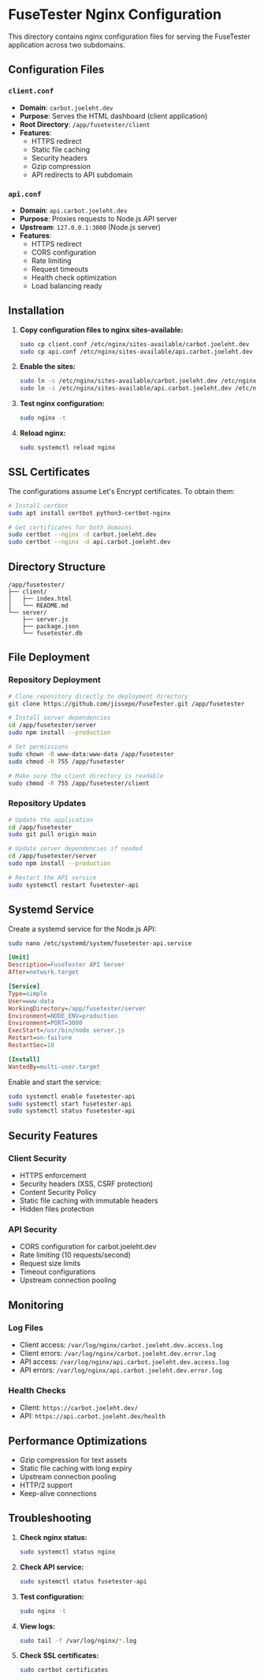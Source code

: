 # FuseTester Nginx Configuration

This directory contains nginx configuration files for serving the FuseTester application across two subdomains.

## Configuration Files

### `client.conf`
- **Domain**: `carbot.joeleht.dev`
- **Purpose**: Serves the HTML dashboard (client application)
- **Root Directory**: `/app/fusetester/client`
- **Features**:
  - HTTPS redirect
  - Static file caching
  - Security headers
  - Gzip compression
  - API redirects to API subdomain

### `api.conf`
- **Domain**: `api.carbot.joeleht.dev`
- **Purpose**: Proxies requests to Node.js API server
- **Upstream**: `127.0.0.1:3000` (Node.js server)
- **Features**:
  - HTTPS redirect
  - CORS configuration
  - Rate limiting
  - Request timeouts
  - Health check optimization
  - Load balancing ready

## Installation

1. **Copy configuration files to nginx sites-available:**
   ```bash
   sudo cp client.conf /etc/nginx/sites-available/carbot.joeleht.dev
   sudo cp api.conf /etc/nginx/sites-available/api.carbot.joeleht.dev
   ```

2. **Enable the sites:**
   ```bash
   sudo ln -s /etc/nginx/sites-available/carbot.joeleht.dev /etc/nginx/sites-enabled/
   sudo ln -s /etc/nginx/sites-available/api.carbot.joeleht.dev /etc/nginx/sites-enabled/
   ```

3. **Test nginx configuration:**
   ```bash
   sudo nginx -t
   ```

4. **Reload nginx:**
   ```bash
   sudo systemctl reload nginx
   ```

## SSL Certificates

The configurations assume Let's Encrypt certificates. To obtain them:

```bash
# Install certbot
sudo apt install certbot python3-certbot-nginx

# Get certificates for both domains
sudo certbot --nginx -d carbot.joeleht.dev
sudo certbot --nginx -d api.carbot.joeleht.dev
```

## Directory Structure

```
/app/fusetester/
├── client/
│   ├── index.html
│   └── README.md
└── server/
    ├── server.js
    ├── package.json
    └── fusetester.db
```

## File Deployment

### Repository Deployment
```bash
# Clone repository directly to deployment directory
git clone https://github.com/jissepo/FuseTester.git /app/fusetester

# Install server dependencies
cd /app/fusetester/server
sudo npm install --production

# Set permissions
sudo chown -R www-data:www-data /app/fusetester
sudo chmod -R 755 /app/fusetester

# Make sure the client directory is readable
sudo chmod -R 755 /app/fusetester/client
```

### Repository Updates
```bash
# Update the application
cd /app/fusetester
sudo git pull origin main

# Update server dependencies if needed
cd /app/fusetester/server
sudo npm install --production

# Restart the API service
sudo systemctl restart fusetester-api
```

## Systemd Service

Create a systemd service for the Node.js API:

```bash
sudo nano /etc/systemd/system/fusetester-api.service
```

```ini
[Unit]
Description=FuseTester API Server
After=network.target

[Service]
Type=simple
User=www-data
WorkingDirectory=/app/fusetester/server
Environment=NODE_ENV=production
Environment=PORT=3000
ExecStart=/usr/bin/node server.js
Restart=on-failure
RestartSec=10

[Install]
WantedBy=multi-user.target
```

Enable and start the service:
```bash
sudo systemctl enable fusetester-api
sudo systemctl start fusetester-api
sudo systemctl status fusetester-api
```

## Security Features

### Client Security
- HTTPS enforcement
- Security headers (XSS, CSRF protection)
- Content Security Policy
- Static file caching with immutable headers
- Hidden files protection

### API Security
- CORS configuration for carbot.joeleht.dev
- Rate limiting (10 requests/second)
- Request size limits
- Timeout configurations
- Upstream connection pooling

## Monitoring

### Log Files
- Client access: `/var/log/nginx/carbot.joeleht.dev.access.log`
- Client errors: `/var/log/nginx/carbot.joeleht.dev.error.log`
- API access: `/var/log/nginx/api.carbot.joeleht.dev.access.log`
- API errors: `/var/log/nginx/api.carbot.joeleht.dev.error.log`

### Health Checks
- Client: `https://carbot.joeleht.dev/`
- API: `https://api.carbot.joeleht.dev/health`

## Performance Optimizations

- Gzip compression for text assets
- Static file caching with long expiry
- Upstream connection pooling
- HTTP/2 support
- Keep-alive connections

## Troubleshooting

1. **Check nginx status:**
   ```bash
   sudo systemctl status nginx
   ```

2. **Check API service:**
   ```bash
   sudo systemctl status fusetester-api
   ```

3. **Test configuration:**
   ```bash
   sudo nginx -t
   ```

4. **View logs:**
   ```bash
   sudo tail -f /var/log/nginx/*.log
   ```

5. **Check SSL certificates:**
   ```bash
   sudo certbot certificates
   ```
